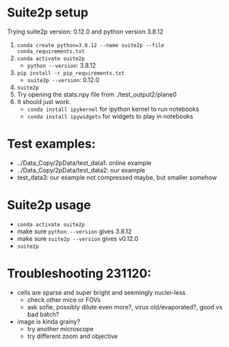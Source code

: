# Suite2p setup
Trying suite2p version: 0.12.0 and python version 3.8.12
1) `conda create python=3.8.12 --name suite2p --file conda_requirements.txt`
2) `conda activate suite2p`
    - `python --version`: 3.8.12
3) `pip install -r pip_requirements.txt`
    - `suite2p --version`: 0.12.0
4) `suite2p`
5) Try opening the stats.npy file from ./test_output2/plane0
6) It should just work.
    - `conda install ipykernel` for ipython kernel to run notebooks
    - `conda install ipywidgets` for widgets to play in notebooks

# Test examples:
- ../Data_Copy/2pData/test_data1: online example
- ../Data_Copy/2pData/test_data2: our example
- test_data3: our example not compressed maybe, but smaller somehow

# Suite2p usage
- `conda activate suite2p`
- make sure `python --version`  gives  3.8.12
- make sure `suite2p --version` gives v0.12.0
- `suite2p`

# Troubleshooting 231120:
- cells are sparse and super bright and seemingly nuclei-less
    - check other mice or FOVs
    - ask sofie, possibly dilute even more?, virus old/evaporated?, good vs bad batch?
- image is kinda grainy?
    - try another microscope
    - try different zoom and objective

